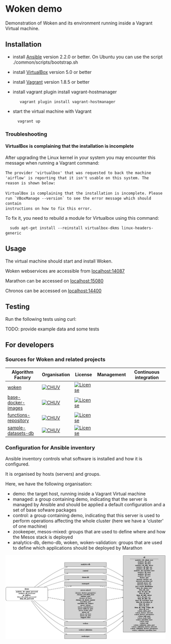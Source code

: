 # Woken demo

Demonstration of Woken and its environment running inside a Vagrant Virtual machine.

## Installation

* install [Ansible](https://www.ansible.com/) version 2.2.0 or better. On Ubuntu you can use the script ./common/scripts/bootstrap.sh
* install [VirtualBox](https://www.virtualbox.org/) version 5.0 or better
* install [Vagrant](https://www.vagrantup.com/) version 1.8.5 or better
* install vagrant plugin install vagrant-hostmanager

  ```
     vagrant plugin install vagrant-hostmanager
  ```
* start the virtual machine with Vagrant

  ```
    vagrant up
  ```

### Troubleshooting

#### VirtualBox is complaining that the installation is incomplete

After upgrading the Linux kernel in your system you may encounter this message when running a Vagrant command:

```
The provider 'virtualbox' that was requested to back the machine
'airflow' is reporting that it isn't usable on this system. The
reason is shown below:

VirtualBox is complaining that the installation is incomplete. Please
run `VBoxManage --version` to see the error message which should contain
instructions on how to fix this error.
```

To fix it, you need to rebuild a module for Virtualbox using this command:

```
  sudo apt-get install --reinstall virtualbox-dkms linux-headers-generic
```

## Usage

The virtual machine should start and install Woken.

Woken webservices are accessible from [localhost:14087](http://localhost:14087)

Marathon can be accessed on [localhost:15080](http://localhost:15080)

Chronos can be accessed on [localhost:14400](http://localhost:14400)

## Testing

Run the following tests using curl:

TODO: provide example data and some tests

## For developers

### Sources for Woken and related projects

| Algorithm Factory | Organisation | License | Management | Continuous integration |
|-------------------|--------------|---------|------------|------------------------|
| [woken](https://github.com/HBPSP8Repo/woken) | [![CHUV](https://img.shields.io/badge/CHUV-LREN-AF4C64.svg)](https://www.unil.ch/lren/en/home.html) | [![License](https://img.shields.io/badge/license-Apache--2.0-blue.svg)](https://github.com/HBPSP8Repo/woken/blob/master/LICENSE) |   |   |
| [base-docker-images](https://github.com/HBPSP8Repo/base-docker-images) | [![CHUV](https://img.shields.io/badge/CHUV-LREN-AF4C64.svg)](https://www.unil.ch/lren/en/home.html) | [![License](https://img.shields.io/badge/license-Apache--2.0-blue.svg)](https://github.com/LREN-CHUV/mip-microservices-infrastructure/blob/master/LICENSE.md) |   |   |
| [functions-repository](https://github.com/HBPSP8Repo/functions-repository) |  [![CHUV](https://img.shields.io/badge/CHUV-LREN-AF4C64.svg)](https://www.unil.ch/lren/en/home.html) | [![License](https://img.shields.io/badge/license-Apache--2.0-blue.svg)](https://github.com/LREN-CHUV/mip-microservices-infrastructure/blob/master/LICENSE.md) |   |   |
| [sample-datasets-db](https://github.com/HBPSP8Repo/sample-datasets-db) | [![CHUV](https://img.shields.io/badge/CHUV-LREN-AF4C64.svg)](https://www.unil.ch/lren/en/home.html) | [![License](https://img.shields.io/badge/license-Apache--2.0-blue.svg)](https://github.com/HBPSP8Repo/sample-datasets-db/blob/master/LICENSE) |   |   |

### Configuration for Ansible inventory

Ansible inventory controls what software is installed and how it is configured.

It is organised by hosts (servers) and groups.

Here, we have the following organisation:

* demo: the target host, running inside a Vagrant Virtual machine
* managed: a group containing demo, indicating that the server is managed by Ansible and should be applied a default configuration and a set of base sofware packages
* control: a group containing demo, indicating that this server is used to perform operations affecting the whole cluster (here we have a 'cluster' of one machine)
* zookeeper, mesos-mixed: groups that are used to define where and how the Mesos stack is deployed
* analytics-db, demo-db, woken, woken-validation: groups that are used to define which applications should be deployed by Marathon

[![Inventory configuration](inventory-config.png)]()
